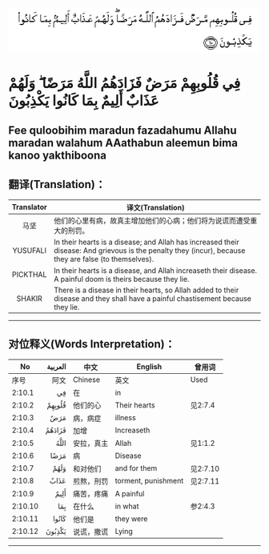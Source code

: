 ![002:010](images/002_010.gif)

#  فِي قُلُوبِهِمْ مَرَضٌ فَزَادَهُمُ اللَّهُ مَرَضًا ۖ وَلَهُمْ عَذَابٌ أَلِيمٌ بِمَا كَانُوا يَكْذِبُونَ 

## Fee quloobihim maradun fazadahumu Allahu maradan walahum AAathabun aleemun bima kanoo yakthiboona

## 翻译(Translation)：

| Translator | 译文(Translation)                                            |
|:----------:| ------------------------------------------------------------ |
| 马坚       | 他们的心里有病，故真主增加他们的心病；他们将为说谎而遭受重大的刑罚。 |
| YUSUFALI   | In their hearts is a disease; and Allah has increased their disease: And grievous is the penalty they (incur), because they are false (to themselves). |
| PICKTHAL   | In their hearts is a disease, and Allah increaseth their disease. A painful doom is theirs because they lie. |
| SHAKIR     | There is a disease in their hearts, so Allah added to their disease and they shall have a painful chastisement because they lie. |

---

## 对位释义(Words Interpretation)：

| No      | العربية | 中文       | English             | 曾用词   |
| ------- | ------: | ---------- | ------------------- | -------- |
| 序号    |    阿文 | Chinese    | 英文                | Used     |
| 2:10.1  |      فِي | 在         | in                  |          |
| 2:10.2  |  قُلُوبِهِمْ | 他们的心   | Their hearts        | 见2:7.4  |
| 2:10.3  |     مَرَضٌ | 病，病症   | illness             |          |
| 2:10.4  |  فَزَادَهُمُ | 加增       | Increaseth          |          |
| 2:10.5  |    اللَّهُ | 安拉，真主 | Allah               | 见1:1.2  |
| 2:10.6  |    مَرَضًا | 病         | Disease             |          |
| 2:10.7  |    وَلَهُمْ | 和对他们   | and for them        | 见2:7.10 |
| 2:10.8  |    عَذَابٌ | 煎熬，刑罚 | torment, punishment | 见2:7.11 |
| 2:10.9  |    أَلِيمٌ | 痛苦，疼痛 | A painful           |          |
| 2:10.10 |     بِمَا | 在什么     | in what             | 参2:4.3  |
| 2:10.11 |   كَانُوا | 他们是     | they were           |          |
| 2:10.12 |  يَكْذِبُونَ | 说谎，撒谎 | Lying               |          |

---
